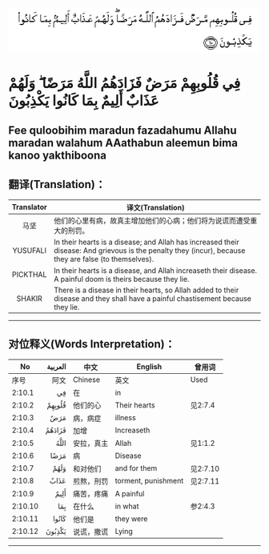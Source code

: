 ![002:010](images/002_010.gif)

#  فِي قُلُوبِهِمْ مَرَضٌ فَزَادَهُمُ اللَّهُ مَرَضًا ۖ وَلَهُمْ عَذَابٌ أَلِيمٌ بِمَا كَانُوا يَكْذِبُونَ 

## Fee quloobihim maradun fazadahumu Allahu maradan walahum AAathabun aleemun bima kanoo yakthiboona

## 翻译(Translation)：

| Translator | 译文(Translation)                                            |
|:----------:| ------------------------------------------------------------ |
| 马坚       | 他们的心里有病，故真主增加他们的心病；他们将为说谎而遭受重大的刑罚。 |
| YUSUFALI   | In their hearts is a disease; and Allah has increased their disease: And grievous is the penalty they (incur), because they are false (to themselves). |
| PICKTHAL   | In their hearts is a disease, and Allah increaseth their disease. A painful doom is theirs because they lie. |
| SHAKIR     | There is a disease in their hearts, so Allah added to their disease and they shall have a painful chastisement because they lie. |

---

## 对位释义(Words Interpretation)：

| No      | العربية | 中文       | English             | 曾用词   |
| ------- | ------: | ---------- | ------------------- | -------- |
| 序号    |    阿文 | Chinese    | 英文                | Used     |
| 2:10.1  |      فِي | 在         | in                  |          |
| 2:10.2  |  قُلُوبِهِمْ | 他们的心   | Their hearts        | 见2:7.4  |
| 2:10.3  |     مَرَضٌ | 病，病症   | illness             |          |
| 2:10.4  |  فَزَادَهُمُ | 加增       | Increaseth          |          |
| 2:10.5  |    اللَّهُ | 安拉，真主 | Allah               | 见1:1.2  |
| 2:10.6  |    مَرَضًا | 病         | Disease             |          |
| 2:10.7  |    وَلَهُمْ | 和对他们   | and for them        | 见2:7.10 |
| 2:10.8  |    عَذَابٌ | 煎熬，刑罚 | torment, punishment | 见2:7.11 |
| 2:10.9  |    أَلِيمٌ | 痛苦，疼痛 | A painful           |          |
| 2:10.10 |     بِمَا | 在什么     | in what             | 参2:4.3  |
| 2:10.11 |   كَانُوا | 他们是     | they were           |          |
| 2:10.12 |  يَكْذِبُونَ | 说谎，撒谎 | Lying               |          |

---
